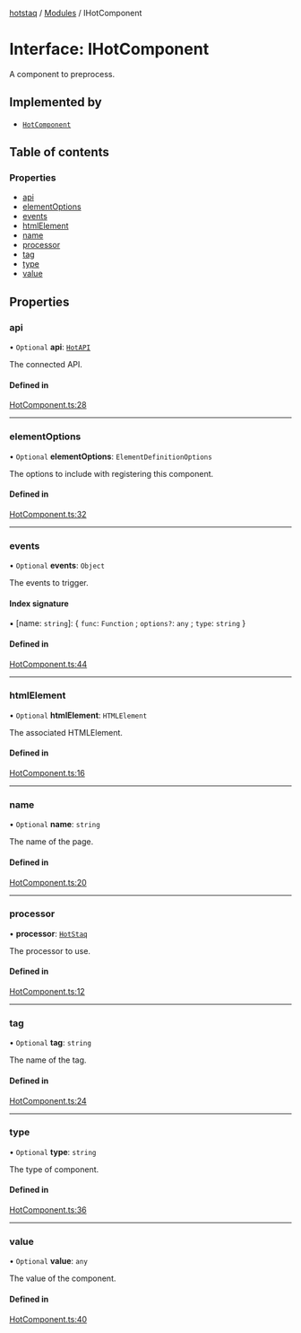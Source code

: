 [hotstaq](../README.md) / [Modules](../modules.md) / IHotComponent

# Interface: IHotComponent

A component to preprocess.

## Implemented by

- [`HotComponent`](../classes/HotComponent.md)

## Table of contents

### Properties

- [api](IHotComponent.md#api)
- [elementOptions](IHotComponent.md#elementoptions)
- [events](IHotComponent.md#events)
- [htmlElement](IHotComponent.md#htmlelement)
- [name](IHotComponent.md#name)
- [processor](IHotComponent.md#processor)
- [tag](IHotComponent.md#tag)
- [type](IHotComponent.md#type)
- [value](IHotComponent.md#value)

## Properties

### api

• `Optional` **api**: [`HotAPI`](../classes/HotAPI.md)

The connected API.

#### Defined in

[HotComponent.ts:28](https://github.com/OurFreeLight/HotStaq/blob/a27c8f4/src/HotComponent.ts#L28)

___

### elementOptions

• `Optional` **elementOptions**: `ElementDefinitionOptions`

The options to include with registering this component.

#### Defined in

[HotComponent.ts:32](https://github.com/OurFreeLight/HotStaq/blob/a27c8f4/src/HotComponent.ts#L32)

___

### events

• `Optional` **events**: `Object`

The events to trigger.

#### Index signature

▪ [name: `string`]: { `func`: `Function` ; `options?`: `any` ; `type`: `string`  }

#### Defined in

[HotComponent.ts:44](https://github.com/OurFreeLight/HotStaq/blob/a27c8f4/src/HotComponent.ts#L44)

___

### htmlElement

• `Optional` **htmlElement**: `HTMLElement`

The associated HTMLElement.

#### Defined in

[HotComponent.ts:16](https://github.com/OurFreeLight/HotStaq/blob/a27c8f4/src/HotComponent.ts#L16)

___

### name

• `Optional` **name**: `string`

The name of the page.

#### Defined in

[HotComponent.ts:20](https://github.com/OurFreeLight/HotStaq/blob/a27c8f4/src/HotComponent.ts#L20)

___

### processor

• **processor**: [`HotStaq`](../classes/HotStaq.md)

The processor to use.

#### Defined in

[HotComponent.ts:12](https://github.com/OurFreeLight/HotStaq/blob/a27c8f4/src/HotComponent.ts#L12)

___

### tag

• `Optional` **tag**: `string`

The name of the tag.

#### Defined in

[HotComponent.ts:24](https://github.com/OurFreeLight/HotStaq/blob/a27c8f4/src/HotComponent.ts#L24)

___

### type

• `Optional` **type**: `string`

The type of component.

#### Defined in

[HotComponent.ts:36](https://github.com/OurFreeLight/HotStaq/blob/a27c8f4/src/HotComponent.ts#L36)

___

### value

• `Optional` **value**: `any`

The value of the component.

#### Defined in

[HotComponent.ts:40](https://github.com/OurFreeLight/HotStaq/blob/a27c8f4/src/HotComponent.ts#L40)
